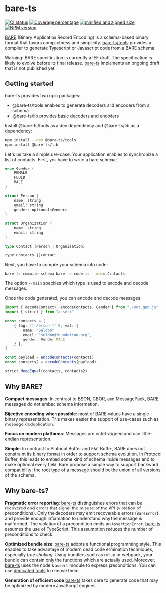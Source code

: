# bare-ts

[![CI status][ci-img]][ci-url]
[![Coverage percentage][coveralls-img]][coveralls-url]
[![minified and zipped size][bundlephobia-img]][bundlephobia-url]
[![NPM version][npm-img]][npm-url]

[BARE][bare] (Binary Application Record Encoding) is a schema-based binary format that favors compactness and simplicity.
[bare-ts/tools](#) provides a compiler to generate Typescript or Javascript code from a BARE schema.

Warning: BARE specification is currently a IEF draft.
The specification is likely to evolve before its final release. [bare-ts](#) implements an ongoing draft that is not published yet.


## Getting started

bare-ts provides two npm packages:
- @bare-ts/tools enables to generate decoders and encoders from a schema
- @bare-ts/lib provides basic decoders and encoders

Install @bare-ts/tools as a dev dependency and @bare-ts/lib as a dependency:

```sh
npm install --dev @bare-ts/tools
npm install @bare-ts/lib
```

Let's us take a simple use-case.
Your application enables to synchronize a list of contacts.
First, you have to write a bare schema:

```rs
enum Gender {
    FEMALE
    FLUID
    MALE
}

struct Person {
    name: string
    email: string
    gender: optional<Gender>
}

struct Organization {
    name: string
    email: string
}

type Contact (Person | Organization)

type Contacts []Contact
```

Next, you have to compile your schema into code:

```sh
bare-ts compile schema.bare -o code.ts --main Contacts
```

The option `--main` specifies which type is used to encode and decode messages.

Once the code generated, you can encode and decode messages:

```ts
import { decodeContacts, encodeContacts, Gender } from "./out.gen.js"
import { strict } from "assert"

const contacts = [
    { tag: /* Person */ 0, val: {
        name: "Seldon",
        email: "seldon@foundation.org",
        gender: Gender.MALE
    } },
]

const payload = encodeContacts(contacts)
const contacts2 = decodeContacts(payload)

strict.deepEqual(contacts, contacts2)
```


## Why BARE?

**Compact messages**: In contrast to BSON, CBOR, and MessagePack, BARE messages do not embed schema information.

**Bijective encoding when possible**: most of BARE values have a single binary representation. This makes easier the support of use-cases such as message deduplication.

**Focus on modern platforms**: Messages are octet-aligned and use little-endian representation.

**Simple**: In contrast to Protocol Buffer and Flat Buffer, BARE does not constraint its binary format in order to support schema evolution.
In Protocol Buffer, this leads to embed some kind of schema inside messages and to make optional every field.
Bare propose a simple way to support backward compatibility: the root type of a message should be the union of all versions of the schema.


## Why bare-ts?

**Pragmatic error reporting**: [bare-ts](#) distinguishes errors that can be recovered and errors that signal the misuse of the API (violation of preconditions).
Only the decoders may emit recoverable errors (`BareError`) and provide enough information to understand why the message is malformed.
The violation of a precondition emits an `AssertionError`.
[bare-ts](#) assumes the use of TypeScript.
This assumption reduces the number of preconditions to check.

**Optimized bundle size**: [bare-ts](#) adopts a functional programming style.
This enables to take advantage of modern dead code elimination techniques, especially _tree shaking_.
Using bundlers such as rollup or webpack, your bundle can contain only the functions which are actually used.
Moreover, [bare-ts](#) uses the node's `assert` module to express preconditions.
You can use [dedicated tools][unassert] to remove them.

**Generation of efficient code** [bare-ts](#) takes care to generate code that may be optimized by modern JavaScript engines.

[bare]: https://baremessages.org
[bare-ts-lib]: https://github.com/bare-ts/lib
[unassert]: https://github.com/unassert-js
[ci-img]: https://img.shields.io/github/workflow/status/bare-ts/tools/CI?label=CI&style=flat-square
[ci-url]: https://github.com/bare-ts/tools/actions/workflows/ci.yml
[npm-img]: https://img.shields.io/npm/v/@bare-ts/tools.svg?style=flat-square
[npm-url]: https://www.npmjs.com/package/@bare-ts/tools
[coveralls-img]: https://img.shields.io/coveralls/github/bare-ts/tools?style=flat-square
[coveralls-url]: https://coveralls.io/github/bare-ts/tools?branch=main
[bundlephobia-img]: https://img.shields.io/bundlephobia/minzip/@bare-ts/tools?label=minzipped&style=flat-square
[bundlephobia-url]: https://bundlephobia.com/package/@bare-ts/tools